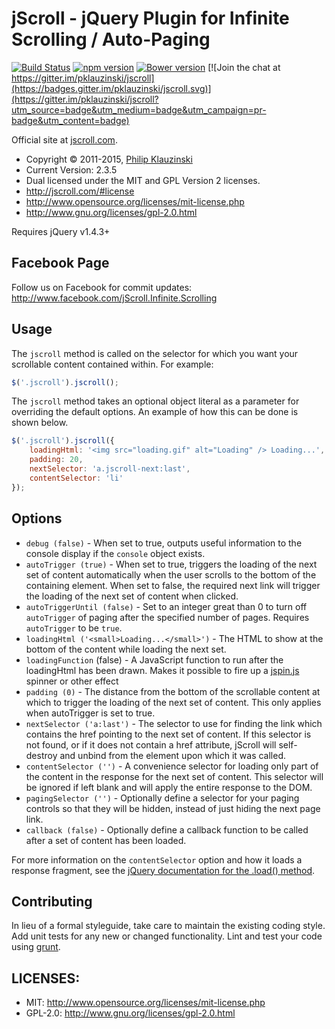 # jScroll - jQuery Plugin for Infinite Scrolling / Auto-Paging

[![Build Status](https://travis-ci.org/pklauzinski/jscroll.svg?branch=master)](https://travis-ci.org/pklauzinski/jscroll)
[![npm version](https://img.shields.io/npm/v/jscroll.svg)](https://www.npmjs.com/package/jscroll)
[![Bower version](https://img.shields.io/bower/v/jscroll.svg)](https://github.com/pklauzinski/jscroll)
[![Join the chat at https://gitter.im/pklauzinski/jscroll](https://badges.gitter.im/pklauzinski/jscroll.svg)](https://gitter.im/pklauzinski/jscroll?utm_source=badge&utm_medium=badge&utm_campaign=pr-badge&utm_content=badge)

Official site at [jscroll.com](http://jscroll.com/).

* Copyright &copy; 2011-2015, [Philip Klauzinski](http://gui.ninja)
* Current Version: 2.3.5
* Dual licensed under the MIT and GPL Version 2 licenses.
* http://jscroll.com/#license
* http://www.opensource.org/licenses/mit-license.php
* http://www.gnu.org/licenses/gpl-2.0.html

Requires jQuery v1.4.3+

## Facebook Page

Follow us on Facebook for commit updates: http://www.facebook.com/jScroll.Infinite.Scrolling

## Usage

The `jscroll` method is called on the selector for which you want your scrollable content contained within. For example:

```javascript
$('.jscroll').jscroll();
```

The `jscroll` method takes an optional object literal as a parameter for overriding the default options. An example of how this can be done is shown below.

```javascript
$('.jscroll').jscroll({
    loadingHtml: '<img src="loading.gif" alt="Loading" /> Loading...',
    padding: 20,
    nextSelector: 'a.jscroll-next:last',
    contentSelector: 'li'
});
```

## Options

* `debug (false)` - When set to true, outputs useful information to the console display if the `console` object exists.
* `autoTrigger (true)` - When set to true, triggers the loading of the next set of content automatically when the user scrolls to the bottom of the containing element. When set to false, the required next link will trigger the loading of the next set of content when clicked.
* `autoTriggerUntil (false)` - Set to an integer great than 0 to turn off `autoTrigger` of paging after the specified number of pages. Requires `autoTrigger` to be `true`.
* `loadingHtml ('<small>Loading...</small>')` - The HTML to show at the bottom of the content while loading the next set.
* `loadingFunction` (false) - A JavaScript function to run after the loadingHtml has been drawn. Makes it possible to fire up a [jspin.js](https://github.com/fgnass/spin.js/) spinner or other effect
* `padding (0)` - The distance from the bottom of the scrollable content at which to trigger the loading of the next set of content. This only applies when autoTrigger is set to true.
* `nextSelector ('a:last')` - The selector to use for finding the link which contains the href pointing to the next set of content. If this selector is not found, or if it does not contain a href attribute, jScroll will self-destroy and unbind from the element upon which it was called.
* `contentSelector ('')` - A convenience selector for loading only part of the content in the response for the next set of content. This selector will be ignored if left blank and will apply the entire response to the DOM.
* `pagingSelector ('')` - Optionally define a selector for your paging controls so that they will be hidden, instead of just hiding the next page link.
* `callback (false)` - Optionally define a callback function to be called after a set of content has been loaded.

For more information on the `contentSelector` option and how it loads a response fragment, see the [jQuery documentation for the .load() method](http://api.jquery.com/load/).

## Contributing

In lieu of a formal styleguide, take care to maintain the existing coding style. Add unit tests for any new or changed functionality. Lint and test your code using [grunt](http://gruntjs.com).


## LICENSES:

* MIT: http://www.opensource.org/licenses/mit-license.php
* GPL-2.0: http://www.gnu.org/licenses/gpl-2.0.html
